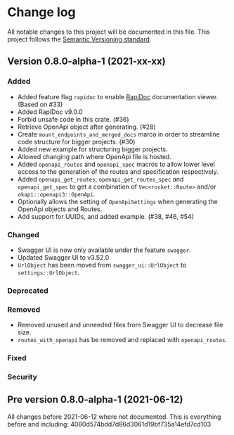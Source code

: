 # Change log
All notable changes to this project will be documented in this file.
This project follows the [Semantic Versioning standard](https://semver.org/).

## Version 0.8.0-alpha-1 (2021-xx-xx)

### Added
- Added feature flag `rapidoc` to enable [RapiDoc](https://mrin9.github.io/RapiDoc/) documentation
viewer. (Based on #33)
- Added RapiDoc v9.0.0
- Forbid unsafe code in this crate. (#36)
- Retrieve OpenApi object after generating. (#28)
- Create `mount_endpoints_and_merged_docs` marco in order to streamline code structure for
bigger projects. (#30)
- Added new example for structuring bigger projects.
- Allowed changing path where OpenApi file is hosted.
- Added `openapi_routes` and `openapi_spec` macros to allow lower level access to the generation
of the routes and specification respectively.
- Added `openapi_get_routes`, `openapi_get_routes_spec` and `openapi_get_spec` to get a combination
of `Vec<rocket::Route>` and/or `okapi::openapi3::OpenApi`.
- Optionally allows the setting of `OpenApiSettings` when generating the OpenApi objects and Routes.
- Add support for UUIDs, and added example. (#38, #46, #54)

### Changed
- Swagger UI is now only available under the feature `swagger`.
- Updated Swagger UI to v3.52.0
- `UrlObject` has been moved from `swagger_ui::UrlObject` to `settings::UrlObject`.

### Deprecated

### Removed
- Removed unused and unneeded files from Swagger UI to decrease file size.
- `routes_with_openapi` has be removed and replaced with `openapi_routes`.

### Fixed

### Security

## Pre version 0.8.0-alpha-1 (2021-06-12)
All changes before 2021-06-12 where not documented.
This is everything before and including: 4080d574bdd7d86d3061d19bf735a14efd7cd103
